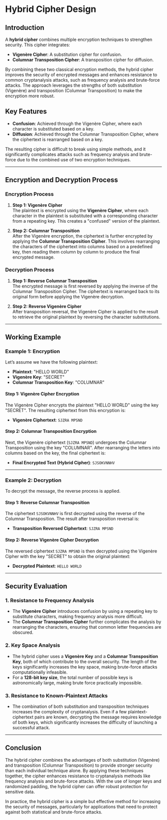 # Hybrid Cipher Design

## Introduction

A **hybrid cipher** combines multiple encryption techniques to strengthen security. This cipher integrates:
- **Vigenère Cipher**: A substitution cipher for confusion.
- **Columnar Transposition Cipher**: A transposition cipher for diffusion.

By combining these two classical encryption methods, the hybrid cipher improves the security of encrypted messages and enhances resistance to common cryptanalysis attacks, such as frequency analysis and brute-force attacks. The approach leverages the strengths of both substitution (Vigenère) and transposition (Columnar Transposition) to make the encryption more robust.

## Key Features
- **Confusion**: Achieved through the Vigenère Cipher, where each character is substituted based on a key.
- **Diffusion**: Achieved through the Columnar Transposition Cipher, where the ciphertext is rearranged based on a key.

The resulting cipher is difficult to break using simple methods, and it significantly complicates attacks such as frequency analysis and brute-force due to the combined use of two encryption techniques.

---

## Encryption and Decryption Process

### Encryption Process

1. **Step 1: Vigenère Cipher**  
   The plaintext is encrypted using the **Vigenère Cipher**, where each character in the plaintext is substituted with a corresponding character from a repeating key. This creates a "confused" version of the plaintext.

2. **Step 2: Columnar Transposition**  
   After the Vigenère encryption, the ciphertext is further encrypted by applying the **Columnar Transposition Cipher**. This involves rearranging the characters of the ciphertext into columns based on a predefined key, then reading them column by column to produce the final encrypted message.

### Decryption Process

1. **Step 1: Reverse Columnar Transposition**  
   The encrypted message is first reversed by applying the inverse of the Columnar Transposition Cipher. The ciphertext is rearranged back to its original form before applying the Vigenère decryption.

2. **Step 2: Reverse Vigenère Cipher**  
   After transposition reversal, the Vigenère Cipher is applied to the result to retrieve the original plaintext by reversing the character substitutions.

---

## Working Example

### **Example 1: Encryption**

Let’s assume we have the following plaintext:

- **Plaintext**: "HELLO WORLD"
- **Vigenère Key**: "SECRET"
- **Columnar Transposition Key**: "COLUMNAR"

#### Step 1: Vigenère Cipher Encryption
The Vigenère Cipher encrypts the plaintext "HELLO WORLD" using the key "SECRET". The resulting ciphertext from this encryption is:

- **Vigenère Ciphertext**: `SJZRA MPSND`

#### Step 2: Columnar Transposition Encryption
Next, the Vigenère ciphertext (`SJZRA MPSND`) undergoes the Columnar Transposition using the key "COLUMNAR". After rearranging the letters into columns based on the key, the final ciphertext is:

- **Final Encrypted Text (Hybrid Cipher)**: `SJSOKVNNHV`

---

### **Example 2: Decryption**

To decrypt the message, the reverse process is applied.

#### Step 1: Reverse Columnar Transposition
The ciphertext `SJSOKVNNHV` is first decrypted using the reverse of the Columnar Transposition. The result after transposition reversal is:

- **Transposition Reversed Ciphertext**: `SJZRA MPSND`

#### Step 2: Reverse Vigenère Cipher Decryption
The reversed ciphertext `SJZRA MPSND` is then decrypted using the Vigenère Cipher with the key "SECRET" to obtain the original plaintext:

- **Decrypted Plaintext**: `HELLO WORLD`

---

## Security Evaluation

### 1. **Resistance to Frequency Analysis**
   - The **Vigenère Cipher** introduces confusion by using a repeating key to substitute characters, making frequency analysis more difficult.
   - The **Columnar Transposition Cipher** further complicates the analysis by rearranging the characters, ensuring that common letter frequencies are obscured.

### 2. **Key Space Analysis**
   - The hybrid cipher uses a **Vigenère Key** and a **Columnar Transposition Key**, both of which contribute to the overall security. The length of the keys significantly increases the key space, making brute-force attacks computationally infeasible.
   - For a **128-bit key size**, the total number of possible keys is astronomically large, making brute force practically impossible.

### 3. **Resistance to Known-Plaintext Attacks**
   - The combination of both substitution and transposition techniques increases the complexity of cryptanalysis. Even if a few plaintext-ciphertext pairs are known, decrypting the message requires knowledge of both keys, which significantly increases the difficulty of launching a successful attack.

---

## Conclusion

The hybrid cipher combines the advantages of both substitution (Vigenère) and transposition (Columnar Transposition) to provide stronger security than each individual technique alone. By applying these techniques together, the cipher enhances resistance to cryptanalysis methods like frequency analysis and brute-force attacks. With the use of longer keys and randomized padding, the hybrid cipher can offer robust protection for sensitive data.

In practice, the hybrid cipher is a simple but effective method for increasing the security of messages, particularly for applications that need to protect against both statistical and brute-force attacks.
